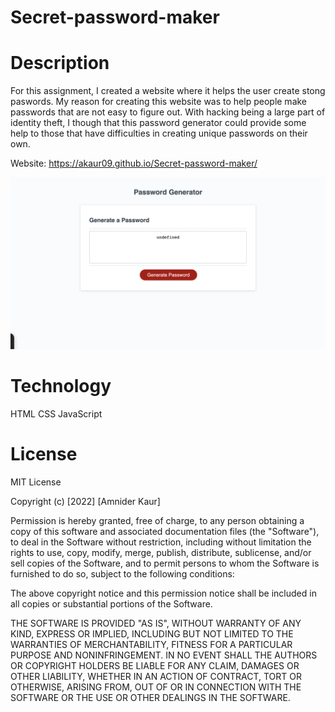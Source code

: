 # Secret-password-maker

# Description
For this assignment, I created a website where it helps the user create stong paswords. My reason for creating this website was to help people make passwords that are not easy to figure out. With hacking being a large part of identity theft, I though that this password generator could provide some help to those that have difficulties in creating unique passwords on their own. 

Website:
https://akaur09.github.io/Secret-password-maker/ 

![Alt img](./password.png)
# Technology
HTML
CSS
JavaScript

# License

MIT License

Copyright (c) [2022] [Amnider Kaur]

Permission is hereby granted, free of charge, to any person obtaining a copy of this software and associated documentation files (the "Software"), to deal in the Software without restriction, including without limitation the rights to use, copy, modify, merge, publish, distribute, sublicense, and/or sell copies of the Software, and to permit persons to whom the Software is furnished to do so, subject to the following conditions:

The above copyright notice and this permission notice shall be included in all copies or substantial portions of the Software.

THE SOFTWARE IS PROVIDED "AS IS", WITHOUT WARRANTY OF ANY KIND, EXPRESS OR IMPLIED, INCLUDING BUT NOT LIMITED TO THE WARRANTIES OF MERCHANTABILITY, FITNESS FOR A PARTICULAR PURPOSE AND NONINFRINGEMENT. IN NO EVENT SHALL THE AUTHORS OR COPYRIGHT HOLDERS BE LIABLE FOR ANY CLAIM, DAMAGES OR OTHER LIABILITY, WHETHER IN AN ACTION OF CONTRACT, TORT OR OTHERWISE, ARISING FROM, OUT OF OR IN CONNECTION WITH THE SOFTWARE OR THE USE OR OTHER DEALINGS IN THE SOFTWARE.
